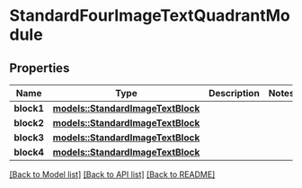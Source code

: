 # StandardFourImageTextQuadrantModule

## Properties

Name | Type | Description | Notes
------------ | ------------- | ------------- | -------------
**block1** | [**models::StandardImageTextBlock**](StandardImageTextBlock.md) |  | 
**block2** | [**models::StandardImageTextBlock**](StandardImageTextBlock.md) |  | 
**block3** | [**models::StandardImageTextBlock**](StandardImageTextBlock.md) |  | 
**block4** | [**models::StandardImageTextBlock**](StandardImageTextBlock.md) |  | 

[[Back to Model list]](../README.md#documentation-for-models) [[Back to API list]](../README.md#documentation-for-api-endpoints) [[Back to README]](../README.md)


